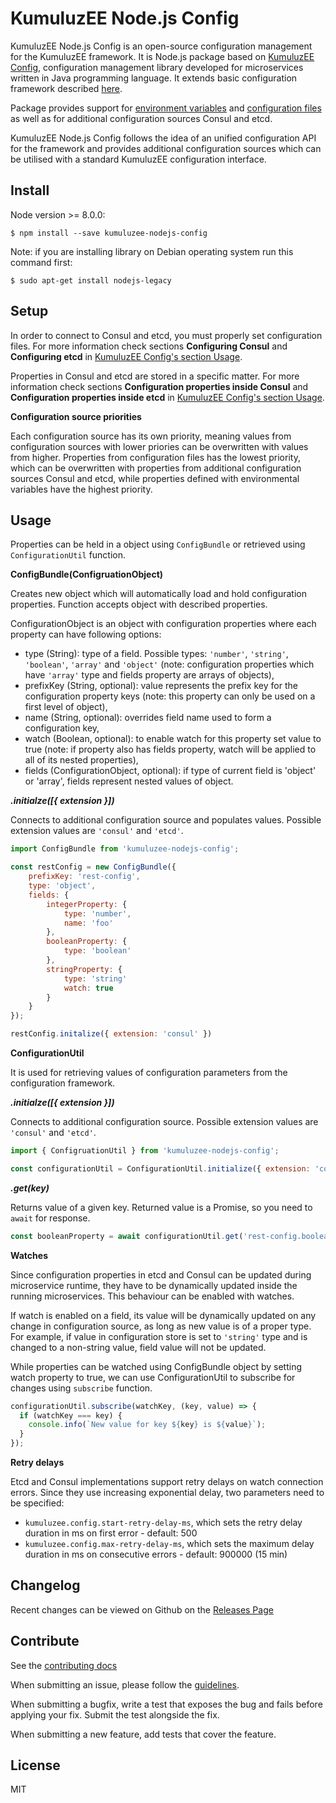 # KumuluzEE Node.js Config

KumuluzEE Node.js Config is an open-source configuration management for the KumuluzEE framework. It is Node.js package based on [KumuluzEE Config](https://github.com/kumuluz/kumuluzee-config), configuration management library developed for microservices written in Java programming language. It extends basic configuration framework described [here](https://github.com/kumuluz/kumuluzee/wiki/Configuration).

Package provides support for [environment variables](https://github.com/kumuluz/kumuluzee/wiki/Configuration#environment-variables) and [configuration files](https://github.com/kumuluz/kumuluzee/wiki/Configuration#configuration-files) as well as for additional configuration sources Consul and etcd.

KumuluzEE Node.js Config follows the idea of an unified configuration API for the framework and provides additional configuration sources which can be utilised with a standard KumuluzEE configuration interface.



## Install


Node version >= 8.0.0:

```
$ npm install --save kumuluzee-nodejs-config
```

Note: if you are installing library on Debian operating system run this command first:

```
$ sudo apt-get install nodejs-legacy
```

## Setup
In order to connect to Consul and etcd, you must properly set configuration files. For more information check sections **Configuring Consul** and **Configuring etcd**  in [KumuluzEE Config's section Usage](https://github.com/kumuluz/kumuluzee-config#usage).

Properties in Consul and etcd are stored in a specific matter. For more information check sections  **Configuration properties inside Consul** and **Configuration properties inside etcd** in [KumuluzEE Config's section Usage](https://github.com/kumuluz/kumuluzee-config#usage).


**Configuration source priorities**

Each configuration source has its own priority, meaning values from configuration sources with lower priories can be overwritten with values from higher. Properties from configuration files has the lowest priority, which can be overwritten with properties from additional configuration sources Consul and etcd, while properties defined with environmental variables have the highest priority.

## Usage

Properties can be held in a object using `ConfigBundle` or retrieved using `ConfigurationUtil` function.

**ConfigBundle(ConfigruationObject)**

Creates new object which will automatically load and hold configuration properties. Function accepts object with described properties.

ConfigurationObject is an object with configuration properties where each property can have following options:
* type (String): type of a field. Possible types: `'number'`, `'string'`, `'boolean'`, `'array'` and `'object'` (note: configuration properties which have `'array'` type and fields property are arrays of objects),
*   prefixKey (String, optional): value represents the prefix key for the configuration property keys (note: this property can only be used on a first level of object),
* name (String, optional): overrides field name used to form a configuration key,
* watch (Boolean, optional): to enable watch for this property set value to true (note: if property also has fields property, watch will be applied to all of its nested properties),
* fields (ConfigurationObject, optional): if type of current field is 'object' or 'array', fields represent nested values of object.

***.initialze([{ extension }])***

Connects to additional configuration source and populates values. Possible extension values are `'consul'` and `'etcd'`.

```javascript
import ConfigBundle from 'kumuluzee-nodejs-config';

const restConfig = new ConfigBundle({
    prefixKey: 'rest-config',
    type: 'object',
    fields: {
        integerProperty: {
            type: 'number',
            name: 'foo'
        },
        booleanProperty: {
            type: 'boolean'
        },
        stringProperty: {
            type: 'string'
            watch: true
        }
    }
});

restConfig.initalize({ extension: 'consul' })
```

**ConfigurationUtil**

It is used for retrieving values of configuration parameters from the configuration framework.

***.initialze([{ extension }])***

Connects to additional configuration source. Possible extension values are `'consul'` and `'etcd'`.

```javascript
import { ConfigruationUtil } from 'kumuluzee-nodejs-config';

const configurationUtil = ConfigurationUtil.initialize({ extension: 'consul' });
```

***.get(key)***

Returns value of a given key. Returned value is a Promise, so you need to `await` for response.

```javascript
const booleanProperty = await configurationUtil.get('rest-config.boolean-property');
```

**Watches**

Since configuration properties in etcd and Consul can be updated during microservice runtime, they have to be dynamically updated inside the running microservices. This behaviour can be enabled with watches.

If watch is enabled on a field, its value will be dynamically updated on any change in configuration source, as long as new value is of a proper type. For example, if value in configuration store is set to `'string'` type and is changed to a non-string value, field value will not be updated.

While properties can be watched using ConfigBundle object by setting watch property to true, we can use ConfigurationUtil to subscribe for changes using `subscribe` function.

```javascript
configurationUtil.subscribe(watchKey, (key, value) => {
  if (watchKey === key) {
    console.info(`New value for key ${key} is ${value}`);
  }
});
```

**Retry delays**

Etcd and Consul implementations support retry delays on watch connection errors. Since they use increasing exponential delay, two parameters need to be specified:

* `kumuluzee.config.start-retry-delay-ms`, which sets the retry delay duration in ms on first error - default: 500
* `kumuluzee.config.max-retry-delay-ms`, which sets the maximum delay duration in ms on consecutive errors - default: 900000 (15 min)

## Changelog

Recent changes can be viewed on Github on the [Releases Page](https://github.com/kumuluz/kumuluzee/releases)

## Contribute

See the [contributing docs](https://github.com/kumuluz/kumuluzee-nodejs-config/blob/master/CONTRIBUTING.md)

When submitting an issue, please follow the [guidelines](https://github.com/kumuluz/kumuluzee-nodejs-config/blob/master/CONTRIBUTING.md#bugs).

When submitting a bugfix, write a test that exposes the bug and fails before applying your fix. Submit the test alongside the fix.

When submitting a new feature, add tests that cover the feature.

## License

MIT

